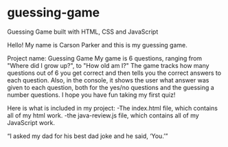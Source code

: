 # guessing-game
Guessing Game built with HTML, CSS and JavaScript

Hello! My name is Carson Parker and this is my guessing game.

Project name: Guessing Game
My game is 6 questions, ranging from "Where did I grow up?", to "How old am I?"
The game tracks how many questions out of 6 you get correct and then tells you the correct answers to each question. Also, in the console, it shows the user what answer was given to each question, both for the yes/no questions and the guessing a number questions. I hope you have fun taking my first quiz!

Here is what is included in my project:
-The index.html file, which contains all of my html work.
-the java-review.js file, which contains all of my JavaScript work.

“I asked my dad for his best dad joke and he said, ‘You.’”
